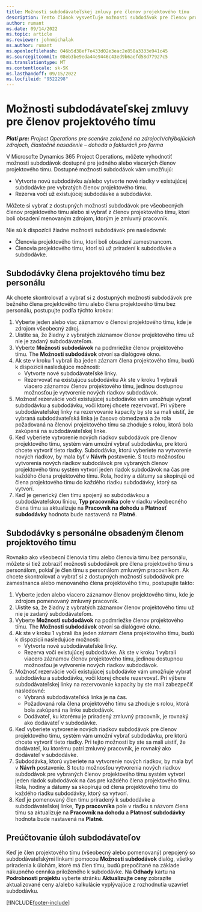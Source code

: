 ```yaml
---
title: Možnosti subdodávateľskej zmluvy pre členov projektového tímu
description: Tento článok vysvetľuje možnosti subdodávok pre členov projektového tímu v Microsoft Dynamics 365 Project Operations.
author: rumant
ms.date: 09/14/2022
ms.topic: article
ms.reviewer: johnmichalak
ms.author: rumant
ms.openlocfilehash: 046b5d38ef7e433d02e3eac2e858a3333e941c45
ms.sourcegitcommit: 08eb3be9eda44e9446c43ed9b6aefd58d77927c5
ms.translationtype: MT
ms.contentlocale: sk-SK
ms.lasthandoff: 09/15/2022
ms.locfileid: "9522298"
---
```

# <a name="subcontracting-options-for-project-team-members"></a>Možnosti subdodávateľskej zmluvy pre členov projektového tímu

_**Platí pre:** Project Operations pre scenáre založené na zdrojoch/chýbajúcich zdrojoch, čiastočné nasadenie – dohoda o fakturácii pro forma_

V Microsofte Dynamics 365 Project Operations, môžete vyhodnotiť možnosti subdodávok dostupné pre jedného alebo viacerých členov projektového tímu. Dostupné možnosti subdodávok vám umožňujú:

- Vytvorte novú subdodávku a/alebo vytvorte nové riadky v existujúcej subdodávke pre vybratých členov projektového tímu. 
- Rezerva voči už existujúcej subdodávke a subdodávke. 

Môžete si vybrať z dostupných možností subdodávok pre všeobecných členov projektového tímu alebo si vybrať z členov projektového tímu, ktorí boli obsadení menovaným zdrojom, ktorým je zmluvný pracovník. 

Nie sú k dispozícii žiadne možnosti subdodávok pre nasledovné:

- Členovia projektového tímu, ktorí boli obsadení zamestnancom. 
- Členovia projektového tímu, ktorí sú už priradení k subdodávke a subdodávke. 

## <a name="subcontracting-an-unstaffed-project-team-member"></a>Subdodávky člena projektového tímu bez personálu

Ak chcete skontrolovať a vybrať si z dostupných možností subdodávok pre bežného člena projektového tímu alebo člena projektového tímu bez personálu, postupujte podľa týchto krokov:

1. Vyberte jeden alebo viac záznamov o členovi projektového tímu, kde je zdrojom všeobecný zdroj.
2. Uistite sa, že žiadny z vybratých záznamov členov projektového tímu už nie je zadaný subdodávateľom. 
3. Vyberte **Možnosti subdodávok** na podmriežke členov projektového tímu. The **Možnosti subdodávok** otvorí sa dialógové okno. 
4. Ak ste v kroku 1 vybrali iba jeden záznam člena projektového tímu, budú k dispozícii nasledujúce možnosti:
    - Vytvorte nové subdodávateľské linky. 
    - Rezervovať na existujúcu subdodávku Ak ste v kroku 1 vybrali viacero záznamov členov projektového tímu, jedinou dostupnou možnosťou je vytvorenie nových riadkov subdodávok.
5. Možnosť rezervácie voči existujúcej subdodávke vám umožňuje vybrať subdodávku a subdodávku, voči ktorej chcete rezervovať. Pri výbere subdodávateľskej linky na rezervovanie kapacity by ste sa mali uistiť, že vybraná subdodávateľská linka je časovo obmedzená a že rola požadovaná na členovi projektového tímu sa zhoduje s rolou, ktorá bola zakúpená na subdodávateľskej linke.
6. Keď vyberiete vytvorenie nových riadkov subdodávok pre členov projektového tímu, systém vám umožní vybrať subdodávku, pre ktorú chcete vytvoriť tieto riadky. Subdodávka, ktorú vyberiete na vytvorenie nových riadkov, by mala byť v **Návrh** postavenie. S touto možnosťou vytvorenia nových riadkov subdodávok pre vybraných členov projektového tímu systém vytvorí jeden riadok subdodávok na čas pre každého člena projektového tímu. Rola, hodiny a dátumy sa skopírujú od člena projektového tímu do každého riadku subdodávky, ktorý sa vytvorí. 
7. Keď je generický člen tímu spojený so subdodávkou a subdodávateľskou líniou, **Typ pracovníka** pole v riadku všeobecného člena tímu sa aktualizuje na **Pracovník na dohodu** a **Platnosť subdodávky** hodnota bude nastavená na **Platné**.

## <a name="subcontracting-a-staffed-project-team-member"></a>Subdodávky s personálne obsadeným členom projektového tímu

Rovnako ako všeobecní členovia tímu alebo členovia tímu bez personálu, môžete si tiež zobraziť možnosti subdodávok pre člena projektového tímu s personálom, pokiaľ je člen tímu s personálom zmluvným pracovníkom. Ak chcete skontrolovať a vybrať si z dostupných možností subdodávok pre zamestnanca alebo menovaného člena projektového tímu, postupujte takto:

1. Vyberte jeden alebo viacero záznamov členov projektového tímu, kde je zdrojom pomenovaný zmluvný pracovník.
2. Uistite sa, že žiadny z vybratých záznamov členov projektového tímu už nie je zadaný subdodávateľom. 
3. Vyberte **Možnosti subdodávok** na podmriežke členov projektového tímu. The **Možnosti subdodávok** otvorí sa dialógové okno. 
4. Ak ste v kroku 1 vybrali iba jeden záznam člena projektového tímu, budú k dispozícii nasledujúce možnosti:
      - Vytvorte nové subdodávateľské linky.
      - Rezerva voči existujúcej subdodávke.
  Ak ste v kroku 1 vybrali viacero záznamov členov projektového tímu, jedinou dostupnou možnosťou je vytvorenie nových riadkov subdodávok.
5. Možnosť rezervácie voči existujúcej subdodávke vám umožňuje vybrať subdodávku a subdodávku, voči ktorej chcete rezervovať. Pri výbere subdodávateľskej linky na rezervovanie kapacity by ste mali zabezpečiť nasledovné:
      - Vybraná subdodávateľská linka je na čas. 
      - Požadovaná rola člena projektového tímu sa zhoduje s rolou, ktorá bola zakúpená na linke subdodávok. 
      - Dodávateľ, ku ktorému je priradený zmluvný pracovník, je rovnaký ako dodávateľ v subdodávke.
6. Keď vyberiete vytvorenie nových riadkov subdodávok pre členov projektového tímu, systém vám umožní vybrať subdodávku, pre ktorú chcete vytvoriť tieto riadky. Pri tejto možnosti by ste sa mali uistiť, že dodávateľ, ku ktorému patrí zmluvný pracovník, je rovnaký ako dodávateľ v subdodávke. 
7. Subdodávka, ktorú vyberiete na vytvorenie nových riadkov, by mala byť v **Návrh** postavenie. S touto možnosťou vytvorenia nových riadkov subdodávok pre vybraných členov projektového tímu systém vytvorí jeden riadok subdodávok na čas pre každého člena projektového tímu. Rola, hodiny a dátumy sa skopírujú od člena projektového tímu do každého riadku subdodávky, ktorý sa vytvorí.  
8. Keď je pomenovaný člen tímu priradený k subdodávke a subdodávateľskej linke, **Typ pracovníka** pole v riadku s názvom člena tímu sa aktualizuje na **Pracovník na dohodu** a **Platnosť subdodávky** hodnota bude nastavená na **Platné**.

## <a name="re-costing-subcontractor-assignments"></a>Preúčtovanie úloh subdodávateľov

Keď je člen projektového tímu (všeobecný alebo pomenovaný) prepojený so subdodávateľskými linkami pomocou **Možnosti subdodávok** dialóg, všetky priradenia k úlohám, ktoré má člen tímu, budú prepočítané na základe nákupného cenníka priloženého k subdodávke. Na **Odhady** kartu na **Podrobnosti projektu** vyberte stránku **Aktualizujte ceny** zobrazíte aktualizované ceny a/alebo kalkulácie vyplývajúce z rozhodnutia uzavrieť subdodávku.

[!INCLUDE[footer-include](../../includes/footer-banner.md)]
